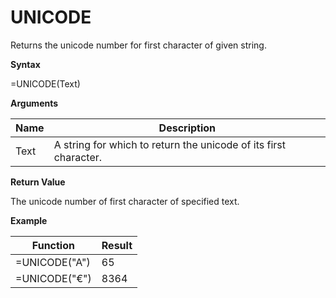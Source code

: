 # UNICODE

Returns the unicode number for first character of given string.

**Syntax**

=UNICODE(Text)

**Arguments**

| Name | Description                                                      |
|------|------------------------------------------------------------------|
| Text | A string for which to return the unicode of its first character. |

**Return Value**

The unicode number of first character of specified text.

**Example**

| Function      | Result |
|---------------|--------|
| =UNICODE("A") | 65     |
| =UNICODE("€") | 8364   |
